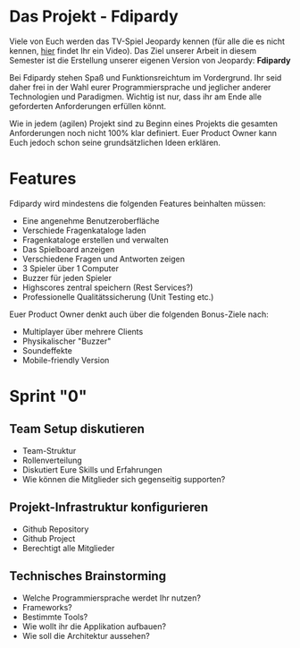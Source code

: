 # Das Projekt - Fdipardy

Viele von Euch werden das TV-Spiel Jeopardy kennen (für alle die es nicht kennen, [hier](https://www.youtube.com/watch?v=_CKtBjozwOQ) findet Ihr ein Video).
Das Ziel unserer Arbeit in diesem Semester ist die Erstellung unserer eigenen Version von Jeopardy: **Fdipardy**

Bei Fdipardy stehen Spaß und Funktionsreichtum im Vordergrund. Ihr seid daher frei in der Wahl eurer Programmiersprache und jeglicher anderer Technologien und Paradigmen. Wichtig ist nur, dass ihr am Ende alle geforderten Anforderungen erfüllen könnt.

Wie in jedem (agilen) Projekt sind zu Beginn eines Projekts die gesamten Anforderungen noch nicht 100% klar definiert.
Euer Product Owner kann Euch jedoch schon seine grundsätzlichen Ideen erklären.

# Features

Fdipardy wird mindestens die folgenden Features beinhalten müssen:

- Eine angenehme Benutzeroberfläche
- Verschiede Fragenkataloge laden
- Fragenkataloge erstellen und verwalten
- Das Spielboard anzeigen
- Verschiedene Fragen und Antworten zeigen
- 3 Spieler über 1 Computer
- Buzzer für jeden Spieler
- Highscores zentral speichern (Rest Services?)
- Professionelle Qualitätssicherung (Unit Testing etc.)

Euer Product Owner denkt auch über die folgenden Bonus-Ziele nach:

- Multiplayer über mehrere Clients
- Physikalischer "Buzzer"
- Soundeffekte
- Mobile-friendly Version

# Sprint "0"

## Team Setup diskutieren

- Team-Struktur
- Rollenverteilung
- Diskutiert Eure Skills und Erfahrungen
- Wie können die Mitglieder sich gegenseitig supporten?

## Projekt-Infrastruktur konfigurieren

- Github Repository
- Github Project
- Berechtigt alle Mitglieder

## Technisches Brainstorming

- Welche Programmiersprache werdet Ihr nutzen?
- Frameworks?
- Bestimmte Tools?
- Wie wollt ihr die Applikation aufbauen?
- Wie soll die Architektur aussehen?
